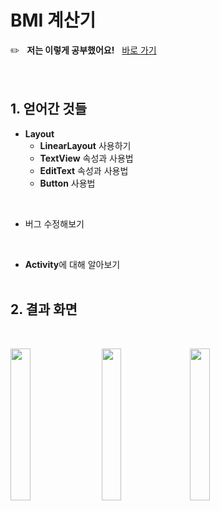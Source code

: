 # BMI 계산기 
✏️ &nbsp; **저는 이렇게 공부했어요!** &nbsp;
  [바로 가기](https://colorful-balloon-439.notion.site/ch1-BMI-3287f643cf804f619c4ff5d5315b5011, "notion link")<br/>
<br/> <br/>

## 1. 얻어간 것들
* **Layout**
  - **LinearLayout** 사용하기
  - **TextView** 속성과 사용법
  - **EditText** 속성과 사용법
  - **Button** 사용법
<br/>

* 버그 수정해보기
<br/>

* **Activity**에 대해 알아보기
<br/> <br/>

## 2. 결과 화면
<br/>

<img src="https://user-images.githubusercontent.com/56334513/134767549-16d8f4cb-3d6e-4f9f-bf53-df22395ea915.png" width = "25%"/> &nbsp;&nbsp;&nbsp; <img src="https://user-images.githubusercontent.com/56334513/134768306-d7227c52-a839-4afb-bc21-4ecf5517c381.png" width = "25%"/> &nbsp;&nbsp;&nbsp;<img src="https://user-images.githubusercontent.com/56334513/134768423-c1323b2a-b131-4bb1-a818-2d622c263805.png" width = "25%"/> 
